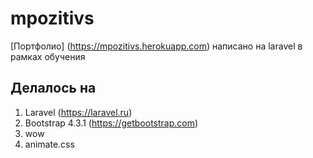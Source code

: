 # mpozitivs
[Портфолио] (https://mpozitivs.herokuapp.com) написано на laravel в рамках обучения

## Делалось на 
1. Laravel (https://laravel.ru)
2. Bootstrap 4.3.1 (https://getbootstrap.com)
3. wow
4. animate.css
